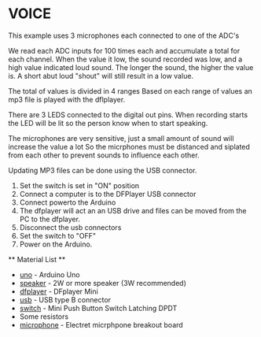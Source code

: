
# VOICE

This example uses 3 microphones each connected to one of the ADC's


We read each  ADC inputs for 100 times each and accumulate a total for each channel.
When the value it low, the sound recorded was low, and a high value indicated loud sound.
The longer the sound, the higher the value is. A short abut loud "shout" will still result in a low value.

The total of values is divided in 4 ranges
Based on each range of values an mp3 file is played with the dflplayer.

There are 3 LEDS connected to the digital out pins. When recording starts the LED
will be lit so the person know when to start speaking.

The microphones are very sensitive, just a small amount of sound will increase the value a lot
So the micrphones must be distanced and siplated from each other to prevent sounds to influence each other.

Updating MP3 files can be done using the USB connector. 

1. Set the switch is set in "ON" position
2. Connect a computer is to the DFPlayer USB connector
3. Connect powerto the Arduino
4. The dfplayer will act an an USB drive and files can be moved from the PC to the dfplayer. 
5. Disconnect the usb connectors
6. Set the switch to  "OFF"
7. Power on the Arduino.

** Material List **

* [uno] - Arduino Uno 
* [speaker] - 2W or more speaker (3W recommended)
* [dfplayer] - DFplayer Mini
* [usb] - USB type B connector
* [switch] - Mini Push Button Switch Latching DPDT
* Some resistors
* [microphone] - Electret micrphpone breakout board


[uno]:  https://www.arduino.cc/	
[speaker]: https://www.amazon.com/2w-speaker/s?k=2w+speaker
[usb]: https://www.molex.com/molex/products/datasheet.jsp?part=active/0670687041_IO_CONNECTORS.xml
[switch]: https://www.e-switch.com/product-catalog/pushbutton/product-lines/tl2230-series-pushbutton-switches
[dfplayer]: https://www.dfrobot.com/product-1121.html
[switch]: https://www.e-switch.com/product-catalog/pushbutton/product-lines/tl2230-series-pushbutton-switches
[microphone]: https://www.aliexpress.com/item/1pcs-Wholesale-Sound-Detection-Sensor-Module-Sound-Sensor-Intelligent-Vehicle-For-Arduino/32654537130.html
	 
